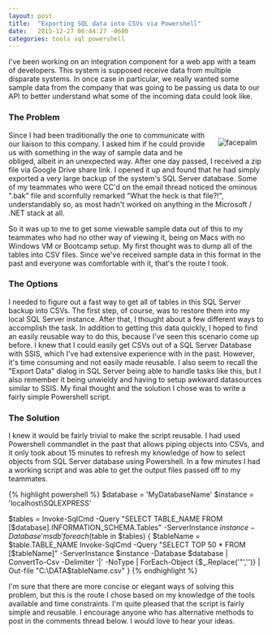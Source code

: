 ```yaml
---
layout: post
title:  "Exporting SQL data into CSVs via Powershell"
date:   2015-12-27 06:44:27 -0600
categories: tools sql powershell
---
```


I've been working on an integration component for a web app with a team of developers. This system is supposed receive data from multiple disparate systems. In once case in particular, we really wanted some sample data from the company that was going to be passing us data to our API to better understand what some of the incoming data could look like.

### The Problem


<img src="https://i.imgur.com/iWKad22.jpg" alt="facepalm" style="margin: 1em; float: right; max-width: 40%;" />
Since I had been traditionally the one to communicate with our liaison to this company. I asked him if he could provide us with something in the way of sample data and he obliged, albeit in an unexpected way. After one day passed, I received a zip file via Google Drive share link. I opened it up and found that he had simply exported a very large backup of the system's SQL Server database. Some of my teammates who were CC'd on the email thread noticed the ominous ".bak" file and scornfully remarked "What the heck is that file?!", understandably so, as most hadn't worked on anything in the Microsoft / .NET stack at all.

So it was up to me to get some viewable sample data out of this to my teammates who had no other way of viewing it, being on Macs with no Windows VM or Bootcamp setup. My first thought was to dump all of the tables into CSV files. Since we've received sample data in this format in the past and everyone was comfortable with it, that's the route I took.

### The Options

I needed to figure out a fast way to get all of tables in this SQL Server backup into CSVs. The first step, of course, was to restore them into my local SQL Server instance. After that, I thought about a few different ways to accomplish the task. In addition to getting this data quickly, I hoped to find an easily reusable way to do this, because I've seen this scenario come up before. I knew that I could easily get CSVs out of a SQL Server Database with SSIS, which I've had extensive experience with in the past. However, it's time consuming and not easily made reusable. I also seem to recall the "Export Data" dialog in SQL Server being able to handle tasks like this, but I also remember it being unwieldy and having to setup awkward datasources similar to SSIS. My final thought and the solution I chose was to write a fairly simple Powershell script.

### The Solution

I knew it would be fairly trivial to make the script reusable. I had used Powershell commandlet in the past that allows piping objects into CSVs, and it only took about 15 minutes to refresh my knowledge of how to select objects from SQL Server database using Powershell. In a few minutes I had a working script and was able to get the output files passed off to my teammates.

{% highlight powershell %}
$database = 'MyDatabaseName'
$instance = 'localhost\SQLEXPRESS'

$tables = Invoke-SqlCmd -Query "SELECT TABLE_NAME FROM [$database].INFORMATION_SCHEMA.Tables" -ServerInstance $instance -Database 'msdb'
foreach ($table in $tables) {
  $tableName = $table.TABLE_NAME
  Invoke-SqlCmd -Query "SELECT TOP 50 * FROM [$tableName]" -ServerInstance $instance -Database $database |
  ConvertTo-Csv -Delimiter '|' -NoType |
  ForEach-Object {$_.Replace('"','')} |
  Out-file "C:\DATA\$tableName.csv"
}
{% endhighlight %}

I'm sure that there are more concise or elegant ways of solving this problem, but this is the route I chose based on my knowledge of the tools available and time constraints. I'm quite pleased that the script is fairly simple and reusable. I encourage anyone who has alternative methods to post in the comments thread below. I would love to hear your ideas.

